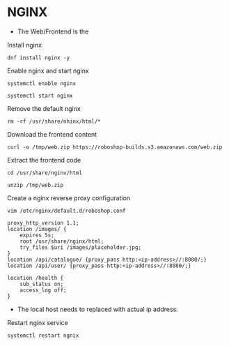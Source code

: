 # **NGINX**
* The Web/Frontend is the 

Install nginx
```
dnf install nginx -y
```
Enable nginx and start nginx
```
systemctl enable nginx
```
```
systemctl start nginx
```
Remove the default nginx 
```
rm -rf /usr/share/nhinx/html/*
```
Download the frontend content
```
curl -o /tmp/web.zip https://roboshop-builds.s3.amazonaws.com/web.zip
```
Extract the frontend code
```
cd /usr/share/nginx/html
```
```
unzip /tmp/web.zip
```
Create a nginx reverse proxy configuration
```
vim /etc/nginx/default.d/roboshop.conf
```
```
proxy_http_version 1.1;
location /images/ {
    expires 5s;
    root /usr/share/nginx/html;
    try_files $uri /images/placeholder.jpg;
}
location /api/catalogue/ {proxy_pass http:<ip-address>//:8080/;}
location /api/user/ {proxy_pass http:<ip-address>//:8080/;}

location /health {
    sub_status on;
    access_log off;
}
```
* The local host needs to replaced with actual ip address.

Restart nginx service
```
systemctl restart ngnix
```


